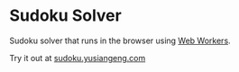# Sudoku Solver

Sudoku solver that runs in the browser using [Web Workers](https://developer.mozilla.org/en-US/docs/Web/API/Web_Workers_API).

Try it out at [sudoku.yusiangeng.com](https://sudoku.yusiangeng.com/)
